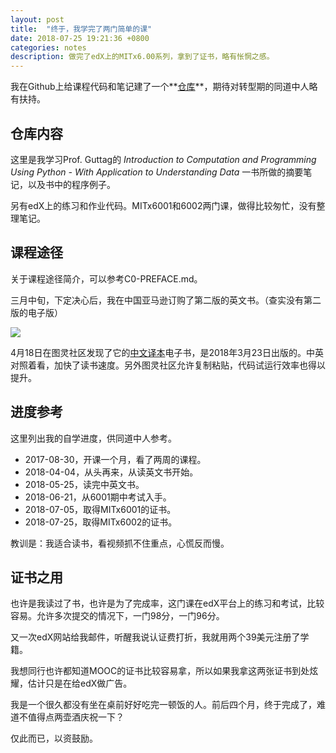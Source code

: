 ```yaml
---
layout: post
title:  "终于，我学完了两门简单的课"
date: 2018-07-25 19:21:36 +0800
categories: notes
description: 做完了edX上的MITx6.00系列，拿到了证书，略有怅惘之感。
---
```




我在Github上给课程代码和笔记建了一个**[仓库](https://github.com/John-Qu/MITx600)**，期待对转型期的同道中人略有扶持。

## 仓库内容

这里是我学习Prof. Guttag的 *Introduction to Computation and Programming Using Python - With Application to Understanding Data* 一书所做的摘要笔记，以及书中的程序例子。

另有edX上的练习和作业代码。MITx6001和6002两门课，做得比较匆忙，没有整理笔记。

## 课程途径

关于课程途径简介，可以参考C0-PREFACE.md。

三月中旬，下定决心后，我在中国亚马逊订购了第二版的英文书。（查实没有第二版的电子版）

![](https://ws4.sinaimg.cn/large/006tKfTcgy1fqhztta6s2j31kw23vx6p.jpg)

4月18日在图灵社区发现了它的[中文译本](http://www.ituring.com.cn/book/1966)电子书，是2018年3月23日出版的。中英对照着看，加快了读书速度。另外图灵社区允许复制粘贴，代码试运行效率也得以提升。

## 进度参考

这里列出我的自学进度，供同道中人参考。

- 2017-08-30，开课一个月，看了两周的课程。
- 2018-04-04，从头再来，从读英文书开始。
- 2018-05-25，读完中英文书。
- 2018-06-21，从6001期中考试入手。
- 2018-07-05，取得MITx6001的证书。
- 2018-07-25，取得MITx6002的证书。

教训是：我适合读书，看视频抓不住重点，心慌反而慢。

## 证书之用

也许是我读过了书，也许是为了完成率，这门课在edX平台上的练习和考试，比较容易。允许多次提交的情况下，一门98分，一门96分。

又一次edX网站给我邮件，听醒我说认证费打折，我就用两个39美元注册了学籍。

我想同行也许都知道MOOC的证书比较容易拿，所以如果我拿这两张证书到处炫耀，估计只是在给edX做广告。

我是一个很久都没有坐在桌前好好吃完一顿饭的人。前后四个月，终于完成了，难道不值得点两壶酒庆祝一下？

仅此而已，以资鼓励。

